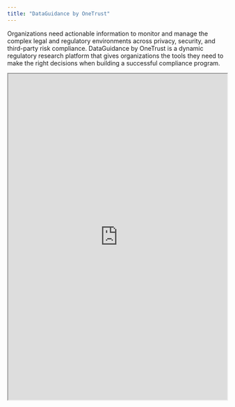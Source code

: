 ```yaml
---
title: "DataGuidance by OneTrust"
---
```


Organizations need actionable information to monitor and manage the complex legal and regulatory environments across privacy, security, and third-party risk compliance. DataGuidance by OneTrust is a dynamic regulatory research platform that gives organizations the tools they need to make the right decisions when building a successful compliance program.

<iframe height="750" width="100%" src="https://ewelton.github.io/ktest/wiki.html#DataGuidance%20by%20OneTrust"></iframe>

